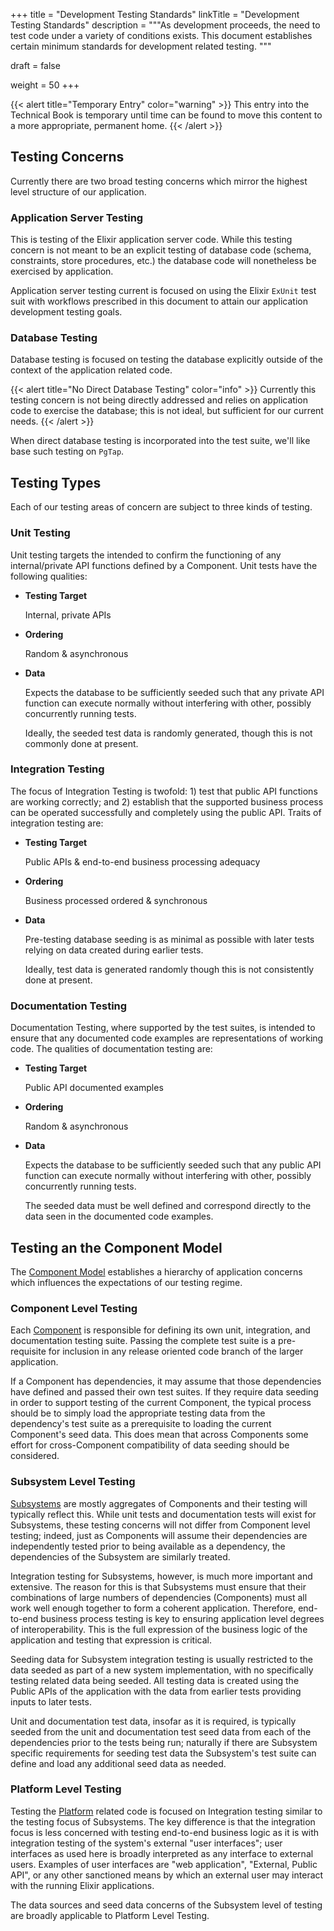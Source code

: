 +++
title = "Development Testing Standards"
linkTitle = "Development Testing Standards"
description = """As development proceeds, the need to test code under a variety
of conditions exists.  This document establishes certain minimum standards for
development related testing.
"""

draft = false

weight = 50
+++

{{< alert title="Temporary Entry" color="warning" >}}
This entry into the Technical Book is temporary until time can be found to move this content to a
more appropriate, permanent home.
{{< /alert >}}

## Testing Concerns

Currently there are two broad testing concerns which mirror the highest level
structure of our application.

### Application Server Testing

This is testing of the Elixir application server code.  While this testing
concern is not meant to be an explicit testing of database code (schema,
constraints, store procedures, etc.) the database code will nonetheless be
exercised by application.

Application server testing current is focused on using the Elixir `ExUnit` test
suit with workflows prescribed in this document to attain our application
development testing goals.

### Database Testing

Database testing is focused on testing the database explicitly outside of the
context of the application related code.

{{< alert title="No Direct Database Testing" color="info" >}}
Currently this testing concern is not being directly addressed and relies on
application code to exercise the database; this is not ideal, but sufficient for
our current needs.
{{< /alert >}}

When direct database testing is incorporated into the test suite, we'll like
base such testing on `PgTap`.

## Testing Types

Each of our testing areas of concern are subject to three kinds of testing.

### Unit Testing

Unit testing targets the intended to confirm the functioning of any
internal/private API functions defined by a Component.  Unit tests have the
following qualities:

  * __Testing Target__

    Internal, private APIs

  * __Ordering__

    Random & asynchronous

  * __Data__

    Expects the database to be sufficiently seeded such that any private API
    function can execute normally without interfering with other, possibly
    concurrently running tests.

    Ideally, the seeded test data is randomly generated, though this is not
    commonly done at present.

### Integration Testing

The focus of Integration Testing is twofold: 1) test that public API functions
are working correctly; and 2) establish that the supported business process can
be operated successfully and completely using the public API.  Traits of
integration testing are:

  * __Testing Target__

    Public APIs & end-to-end business processing adequacy

  * __Ordering__

    Business processed ordered & synchronous

  * __Data__

    Pre-testing database seeding is as minimal as possible with later tests
    relying on data created during earlier tests.

    Ideally, test data is generated randomly though this is not consistently
    done at present.

### Documentation Testing

Documentation Testing, where supported by the test suites, is intended to ensure
that any documented code examples are representations of working code.
The qualities of documentation testing are:

  * __Testing Target__

    Public API documented examples

  * __Ordering__

    Random & asynchronous

  * __Data__

    Expects the database to be sufficiently seeded such that any public API
    function can execute normally without interfering with other, possibly
    concurrently running tests.

    The seeded data must be well defined and correspond directly to the data
    seen in the documented code examples.

## Testing an the Component Model

The [Component Model](/technical/high-level-architecture/#the-musebms-component-model)
establishes a hierarchy of application concerns which influences the
expectations of our testing regime.

### Component Level Testing

Each [Component](/technical/high-level-architecture/#components) is responsible
for defining its own unit, integration, and documentation testing suite.
Passing the complete test suite is a pre-requisite for inclusion in any release
oriented code branch of the larger application.

If a Component has dependencies, it may assume that those dependencies have
defined and passed their own test suites.  If they require data seeding in order
to support testing of the current Component, the typical process should be to
simply load the appropriate testing data from the dependency's test suite as a
prerequisite to loading the current Component's seed data.  This does mean that
across Components some effort for cross-Component compatibility of data seeding
should be considered.

### Subsystem Level Testing

[Subsystems](/technical/high-level-architecture/#subsystems) are mostly
aggregates of Components and their testing will typically reflect this.  While
unit tests and documentation tests will exist for Subsystems, these testing
concerns will not differ from Component level testing; indeed, just as
Components will assume their dependencies are independently tested prior to
being available as a dependency, the dependencies of the Subsystem are similarly
treated.

Integration testing for Subsystems, however, is much more important and
extensive.  The reason for this is that Subsystems must ensure that their
combinations of large numbers of dependencies (Components) must all work well
enough together to form a coherent application.  Therefore, end-to-end business
process testing is key to ensuring application level degrees of
interoperability.  This is the full expression of the business logic of the
application and testing that expression is critical.

Seeding data for Subsystem integration testing is usually restricted to the
data seeded as part of a new system implementation, with no specifically testing
related data being seeded.  All testing data is created using the Public APIs of
the application with the data from earlier tests providing inputs to later
tests.

Unit and documentation test data, insofar as it is required, is typically seeded
from the unit and documentation test seed data from each of the dependencies
prior to the tests being run; naturally if there are Subsystem specific
requirements for seeding test data the Subsystem's test suite can define and
load any additional seed data as needed.

### Platform Level Testing

Testing the [Platform](/technical/high-level-architecture/#platforms) related
code is focused on Integration testing similar to the testing focus of
Subsystems.  The key difference is that the integration focus is less concerned
with testing end-to-end business logic as it is with integration testing of the
system's external "user interfaces"; user interfaces as used here is broadly
interpreted as any interface to external users.  Examples of user interfaces are
"web application", "External, Public API", or any other sanctioned means by
which an external user may interact with the running Elixir applications.

The data sources and seed data concerns of the Subsystem level of testing are
broadly applicable to Platform Level Testing.
